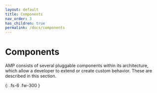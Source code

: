```yaml
---
layout: default
title: Components
nav_order: 3
has_children: true
permalink: /docs/components
---
```


# Components

AMP consists of several pluggable components within its architecture, which
allow a developer to extend or create custom behavior. These are described in
this section.

{: .fs-6 .fw-300 }
